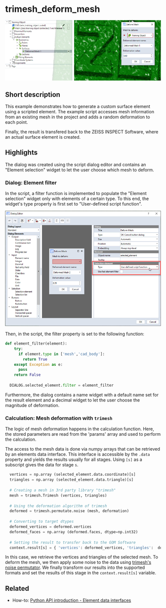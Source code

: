 # trimesh_deform_mesh

![Scripted surface element from deformed mesh](trimesh_deform_mesh.jpg)

## Short description

This example demonstrates how to generate a custom surface element using a scripted element. The example script accesses mesh information from an existing mesh in the project and adds a random deformation to each point.

Finally, the result is transfered back to the ZEISS INSPECT Software, where an actual surface element is created. 

## Highlights

The dialog was created using the script dialog editor and contains an "Element selection" widget to let the user choose which mesh to deform.

### Dialog: Element filter

In the script, a filter function is implemented to populate the "Element selection" widget only with elements of a certain type. To this end, the widget's type property is first set to "User-defined script function".

![](trimesh_deform_mesh_dialog.jpg)

Then, in the script, the filter property is set to the following function:

```python
def element_filter(element):	
    try:
      if element.type in ['mesh','cad_body']:
        return True
    except Exception as e:
      pass
    return False

  DIALOG.selected_element.filter = element_filter
```

Furthermore, the dialog contains a name widget with a default name set for the result element and a decimal widget to let the user choose the magnitude of deformation.


### Calculation: Mesh deformation with `trimesh`

The logic of mesh deformation happens in the calculation function. Here, the stored parameters are read from the 'params' array and used to perform the calculation.

The access to the mesh data is done via numpy arrays that can be retrieved by an elements data interface. This interface is accessible by the `.data` property and yields the results usually for all stages. Using `[s]` as a subscript gives the data for stage `s`.

```python
  vertices = np.array (selected_element.data.coordinate)[s]
  triangles = np.array (selected_element.data.triangle)[s]
  
  # Creating a mesh in 3rd party library "trimesh"
  mesh = trimesh.Trimesh (vertices, triangles)
  
  # Using the deformation algorithm of trimesh
  deformed = trimesh.permutate.noise (mesh, deformation)
  
  # Converting to target dtypes
  deformed_vertices = deformed.vertices
  deformed_faces = np.array (deformed.faces, dtype=np.int32)
  
  # Setting the result to transfer back to the GOM Software
  context.result[s] = { 'vertices': deformed_vertices, 'triangles':  deformed_faces }
```

In this case, we retrieve the vertices and triangles of the selected mesh.
To deform the mesh, we then apply some noise to the data using [trimesh's noise permutator](https://trimsh.org/trimesh.permutate.html#trimesh.permutate.noise). We finally transform our results into the supported formats and set the results of this stage in the `context.result[s]` variable.


## Related

* How-to: [Python API introduction - Element data interfaces](https://zeissiqs.github.io/zeiss-inspect-addon-api/2025/howtos/python_api_introduction/python_api_introduction.html#element-data-interfaces)
